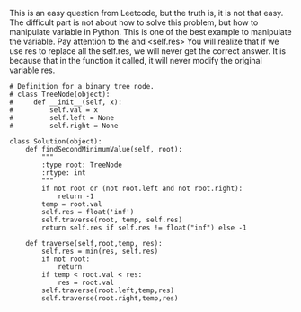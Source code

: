 This is an easy question from Leetcode, but the truth is, it is not that easy. 
The difficult part is not about how to solve this problem, but how to manipulate variable in Python.
This is one of the best example to manipulate the variable.
Pay attention to the <res> and <self.res>
You will realize that if we use res to replace all the self.res, we will never get the correct answer.
It is because that in the function it called, it will never modify the original variable res.
```
# Definition for a binary tree node.
# class TreeNode(object):
#     def __init__(self, x):
#         self.val = x
#         self.left = None
#         self.right = None

class Solution(object):
    def findSecondMinimumValue(self, root):
        """
        :type root: TreeNode
        :rtype: int
        """
        if not root or (not root.left and not root.right):
            return -1
        temp = root.val
        self.res = float('inf')
        self.traverse(root, temp, self.res)
        return self.res if self.res != float("inf") else -1
       
    def traverse(self,root,temp, res):  
        self.res = min(res, self.res)
        if not root:
            return 
        if temp < root.val < res:
            res = root.val
        self.traverse(root.left,temp,res)
        self.traverse(root.right,temp,res)
```
